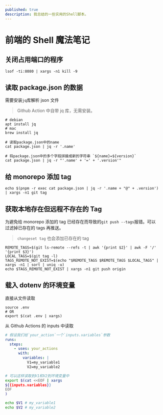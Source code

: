 ```yaml
---
published: true
description: 我总结的一些实用的Shell脚本。
---
```


# 前端的 Shell 魔法笔记

## 关闭占用端口的程序

```shell
lsof -ti:8080 | xargs -n1 kill -9
```

## 读取 package.json 的数据

需要安装`jq`库解析 json 文件

> Github Action 中自带 jq 库，无需安装。

```shell
# debian
apt install jq
# mac
brew install jq
```

```shell
# 读取package.json中的name
cat package.json | jq -r '.name'

# 将package.json中的多个字段拼接成新的字符串 `${name}=${version}`
cat package.json | jq -r "'.name' + '=' + '.version'"
```

## 给 monorepo 添加 tag

```shell
echo $(pnpm -r exec cat package.json | jq -r '.name + "@" + .version') | xargs -n1 git tag
```

## 获取本地存在但远程不存在的 Tag

为避免给 monorepo 添加的 tag 已经存在而导致的`git push --tags`报错。可以过滤掉已存在的 tags 再推送。

> `changeset tag` 也会添加已存在的 tag

```shell
REMOTE_TAGS=$(git ls-remote --refs -t | awk '{print $2}' | awk -F '/' '{print $3}')
LOCAL_TAGS=$(git tag -l)
TAGS_REMOTE_NOT_EXIST=$(echo "$REMOTE_TAGS $REMOTE_TAGS $LOCAL_TAGS" | xargs -n1 | sort | uniq -u)
echo $TAGS_REMOTE_NOT_EXIST | xargs -n1 git push origin
```

## 载入 dotenv 的环境变量

直接从文件读取

```shell
source .env
# OR
export $(cat .env | xargs)
```

从 Github Actions 的 inputs 中读取

```yaml
# 假设我们给`your_action`一个`inputs.variables`参数
runs:
  steps:
    - uses: your_actions
      with:
        variables: |
          V1=my_variable1
          V2=my_variable2
```

```bash
# 可以这样读取到V1和V2到环境变量中
export $(cat <<EOF | xargs
${{inputs.variables}}
EOF
)

echo $V1 # my_variable1
echo $V2 # my_variable2
```
